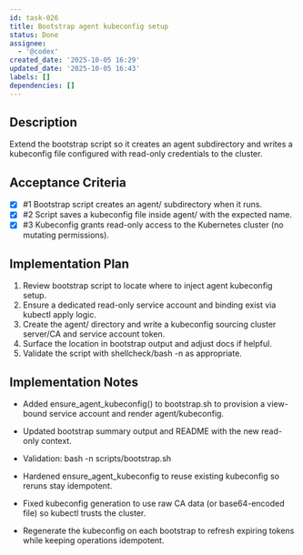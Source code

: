 ```yaml
---
id: task-026
title: Bootstrap agent kubeconfig setup
status: Done
assignee:
  - '@codex'
created_date: '2025-10-05 16:29'
updated_date: '2025-10-05 16:43'
labels: []
dependencies: []
---
```


## Description

<!-- SECTION:DESCRIPTION:BEGIN -->
Extend the bootstrap script so it creates an agent subdirectory and writes a kubeconfig file configured with read-only credentials to the cluster.
<!-- SECTION:DESCRIPTION:END -->

## Acceptance Criteria
<!-- AC:BEGIN -->
- [x] #1 Bootstrap script creates an agent/ subdirectory when it runs.
- [x] #2 Script saves a kubeconfig file inside agent/ with the expected name.
- [x] #3 Kubeconfig grants read-only access to the Kubernetes cluster (no mutating permissions).
<!-- AC:END -->

## Implementation Plan

<!-- SECTION:PLAN:BEGIN -->
1. Review bootstrap script to locate where to inject agent kubeconfig setup.
2. Ensure a dedicated read-only service account and binding exist via kubectl apply logic.
3. Create the agent/ directory and write a kubeconfig sourcing cluster server/CA and service account token.
4. Surface the location in bootstrap output and adjust docs if helpful.
5. Validate the script with shellcheck/bash -n as appropriate.
<!-- SECTION:PLAN:END -->

## Implementation Notes

<!-- SECTION:NOTES:BEGIN -->
- Added ensure_agent_kubeconfig() to bootstrap.sh to provision a view-bound service account and render agent/kubeconfig.
- Updated bootstrap summary output and README with the new read-only context.
- Validation: bash -n scripts/bootstrap.sh

- Hardened ensure_agent_kubeconfig to reuse existing kubeconfig so reruns stay idempotent.

- Fixed kubeconfig generation to use raw CA data (or base64-encoded file) so kubectl trusts the cluster.

- Regenerate the kubeconfig on each bootstrap to refresh expiring tokens while keeping operations idempotent.
<!-- SECTION:NOTES:END -->
